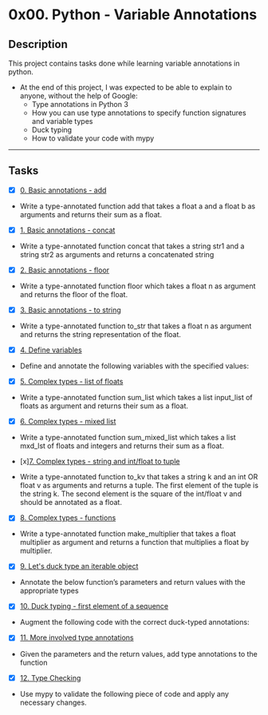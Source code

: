 # 0x00. Python - Variable Annotations

## Description

This project contains tasks done while learning variable annotations in python.

+ At the end of this project, I was expected to be able to explain to anyone, without the help of Google:
   * Type annotations in Python 3
   * How you can use type annotations to specify function signatures and variable types
   * Duck typing
   * How to validate your code with mypy

---
## Tasks

+ [x] [0. Basic annotations - add](./0-add.py)

+ Write a type-annotated function add that takes a float a and a float b as arguments and returns their sum as a float.

+ [x] [1. Basic annotations - concat](./1-concat.py)

+ Write a type-annotated function concat that takes a string str1 and a string str2 as arguments and returns a concatenated string

+ [x] [2. Basic annotations - floor](./2-floor.py)

+ Write a type-annotated function floor which takes a float n as argument and returns the floor of the float.

+ [x] [3. Basic annotations - to string](./3-to_str.py)

+ Write a type-annotated function to_str that takes a float n as argument and returns the string representation of the float.

+ [x] [4. Define variables](./4-define_variables.py)

+ Define and annotate the following variables with the specified values:

+ [x] [5. Complex types - list of floats](./5-sum_list.py)

+ Write a type-annotated function sum_list which takes a list input_list of floats as argument and returns their sum as a float.

+ [x] [6. Complex types - mixed list](./6-sum_mixed_list.py)

+ Write a type-annotated function sum_mixed_list which takes a list mxd_lst of floats and integers and returns their sum as a float.

+ [x][7. Complex types - string and int/float to tuple](./7-to_kv.py)

+ Write a type-annotated function to_kv that takes a string k and an int OR float v as arguments and returns a tuple. The first element of the tuple is the string k. The second element is the square of the int/float v and should be annotated as a float.

+ [x] [8. Complex types - functions](./8-make_multiplier.py)

+ Write a type-annotated function make_multiplier that takes a float multiplier as argument and returns a function that multiplies a float by multiplier.

+ [x] [9. Let's duck type an iterable object](./9-element_length.py)

+ Annotate the below function’s parameters and return values with the appropriate types

+ [x] [10. Duck typing - first element of a sequence](./100-safe_first_element.py)

+ Augment the following code with the correct duck-typed annotations:
+ [x] [11. More involved type annotations](./101-safely_get_value.py)

+ Given the parameters and the return values, add type annotations to the function

+ [x] [12. Type Checking](./102-type_checking.py)

+ Use mypy to validate the following piece of code and apply any necessary changes.

